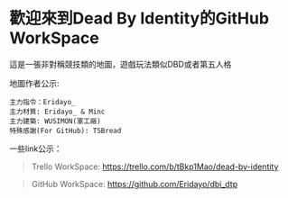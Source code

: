 # 歡迎來到Dead By Identity的GitHub WorkSpace

這是一張非對稱競技類的地圖，遊戲玩法類似DBD或者第五人格

地圖作者公示:
```
主力指令：Eridayo_
主力材質: Eridayo_ & Minc
主力建築: WUSIMON(軍工廠)
特殊感謝(For GitHub): TSBread 
```
一些link公示：
>Trello WorkSpace: https://trello.com/b/tBkp1Mao/dead-by-identity

>GitHub WorkSpace: https://github.com/Eridayo/dbi_dtp
